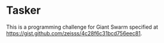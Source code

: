 # Tasker

This is a programming challenge for Giant Swarm specified at
https://gist.github.com/zeisss/4c28f6c31bcd756eec81.
